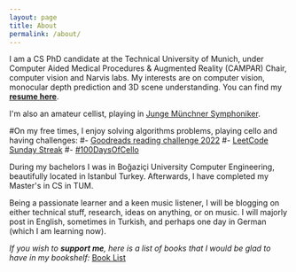 ```yaml
---
layout: page
title: About
permalink: /about/
---
```


I am a CS PhD candidate at the Technical University of Munich, under Computer Aided Medical Procedures & Augmented Reality (CAMPAR) Chair, computer vision and Narvis labs. My interests are on computer vision, monocular depth prediction and 3D scene understanding. You can find my **[resume here](https://docs.google.com/gview?url=https://github.com/evinpinar/evinpinar.github.io/raw/master/Ornek_EvinPinar.pdf&embedded=true)**.

I'm also an amateur cellist, playing in [Junge Münchner Symphoniker](http://junge-muenchner-symphoniker.de). <br/>

#On my free times, I enjoy solving algorithms problems, playing cello and having challenges:
#- [Goodreads reading challenge 2022](https://www.goodreads.com/user_challenges/19659783)
#- [LeetCode Sunday Streak](https://leetcode.com/epinar/)
#- [#100DaysOfCello](https://www.instagram.com/s/aGlnaGxpZ2h0OjE4MDE2NjM5NTk3MTA4NTEx?igshid=u5jyi05pw0ho)

During my bachelors I was in Boğaziçi University Computer Engineering, beautifully located in Istanbul Turkey. Afterwards, I have completed my Master's in CS in TUM. 

Being a passionate learner and a keen music listener, I will be blogging on either technical stuff, research, ideas on anything, or on music. I will majorly post in English, sometimes in Turkish, and perhaps one day in German (which I am learning now).  


_If you wish to **support me**, here is a list of books that I would be glad to have in my bookshelf:_ [Book List](https://www.amazon.de/hz/wishlist/ls/1XSZWWFOWGE6J?ref_=wl_share)
